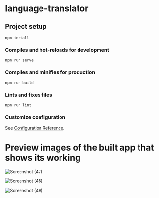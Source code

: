 # language-translator

## Project setup
```
npm install
```

### Compiles and hot-reloads for development
```
npm run serve
```

### Compiles and minifies for production
```
npm run build
```

### Lints and fixes files
```
npm run lint
```

### Customize configuration
See [Configuration Reference](https://cli.vuejs.org/config/).


# Preview images of the built app that shows its working
![Screenshot (47)](https://github.com/XianPearl/translator/assets/101512958/a04e2ad4-c38f-4eb4-8443-12fa5779b23d)

![Screenshot (48)](https://github.com/XianPearl/translator/assets/101512958/a644d489-d78c-4ade-a283-f2499b85304f)

![Screenshot (49)](https://github.com/XianPearl/translator/assets/101512958/22bb9b08-9af5-4447-b32d-b023da70b8c0)
